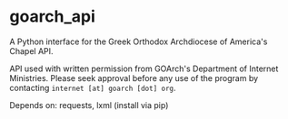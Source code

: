goarch_api
===

A Python interface for the Greek Orthodox Archdiocese of America's Chapel API.

API used with written permission from GOArch's Department of Internet Ministries. Please seek approval before any use of the program by contacting `internet [at] goarch [dot] org`.

Depends on: requests, lxml (install via pip)